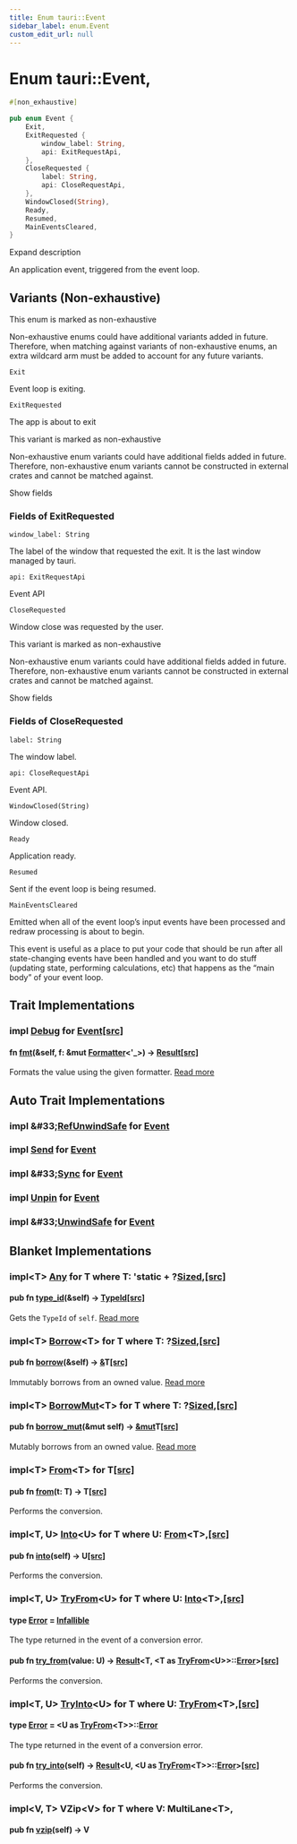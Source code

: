 ```yaml
---
title: Enum tauri::Event
sidebar_label: enum.Event
custom_edit_url: null
---
```


  # Enum tauri::Event,

```rs
#[non_exhaustive]

pub enum Event {
    Exit,
    ExitRequested {
        window_label: String,
        api: ExitRequestApi,
    },
    CloseRequested {
        label: String,
        api: CloseRequestApi,
    },
    WindowClosed(String),
    Ready,
    Resumed,
    MainEventsCleared,
}
```

Expand description

An application event, triggered from the event loop.

## Variants (Non-exhaustive)

This enum is marked as non-exhaustive

Non-exhaustive enums could have additional variants added in future. Therefore, when matching against variants of non-exhaustive enums, an extra wildcard arm must be added to account for any future variants.

`Exit`

Event loop is exiting.

`ExitRequested`

The app is about to exit

This variant is marked as non-exhaustive

Non-exhaustive enum variants could have additional fields added in future. Therefore, non-exhaustive enum variants cannot be constructed in external crates and cannot be matched against.

Show fields

### Fields of **ExitRequested**

`window_label: String`

The label of the window that requested the exit. It is the last window managed by tauri.

`api: ExitRequestApi`

Event API

`CloseRequested`

Window close was requested by the user.

This variant is marked as non-exhaustive

Non-exhaustive enum variants could have additional fields added in future. Therefore, non-exhaustive enum variants cannot be constructed in external crates and cannot be matched against.

Show fields

### Fields of **CloseRequested**

`label: String`

The window label.

`api: CloseRequestApi`

Event API.

`WindowClosed(String)`

Window closed.

`Ready`

Application ready.

`Resumed`

Sent if the event loop is being resumed.

`MainEventsCleared`

Emitted when all of the event loop’s input events have been processed and redraw processing is about to begin.

This event is useful as a place to put your code that should be run after all state-changing events have been handled and you want to do stuff (updating state, performing calculations, etc) that happens as the “main body” of your event loop.

## Trait Implementations

### impl [Debug](https://doc.rust-lang.org/1.54.0/core/fmt/trait.Debug.html "trait core::fmt::Debug") for [Event](/docs/api/rust/tauri/enum.Event "enum tauri::Event")[\[src\]](/docs/api/rust/tauri/../src/tauri/app.rs#74 "goto source code")

#### fn [fmt](https://doc.rust-lang.org/1.54.0/core/fmt/trait.Debug.html#tymethod.fmt)(&self, f: &mut [Formatter](https://doc.rust-lang.org/1.54.0/core/fmt/struct.Formatter.html "struct core::fmt::Formatter")&lt;'\_>) -> [Result](https://doc.rust-lang.org/1.54.0/core/fmt/type.Result.html "type core::fmt::Result")[\[src\]](/docs/api/rust/tauri/../src/tauri/app.rs#74 "goto source code")

Formats the value using the given formatter. [Read more](https://doc.rust-lang.org/1.54.0/core/fmt/trait.Debug.html#tymethod.fmt)

## Auto Trait Implementations

### impl \&#33;[RefUnwindSafe](https://doc.rust-lang.org/1.54.0/std/panic/trait.RefUnwindSafe.html "trait std::panic::RefUnwindSafe") for [Event](/docs/api/rust/tauri/enum.Event "enum tauri::Event")

### impl [Send](https://doc.rust-lang.org/1.54.0/core/marker/trait.Send.html "trait core::marker::Send") for [Event](/docs/api/rust/tauri/enum.Event "enum tauri::Event")

### impl \&#33;[Sync](https://doc.rust-lang.org/1.54.0/core/marker/trait.Sync.html "trait core::marker::Sync") for [Event](/docs/api/rust/tauri/enum.Event "enum tauri::Event")

### impl [Unpin](https://doc.rust-lang.org/1.54.0/core/marker/trait.Unpin.html "trait core::marker::Unpin") for [Event](/docs/api/rust/tauri/enum.Event "enum tauri::Event")

### impl \&#33;[UnwindSafe](https://doc.rust-lang.org/1.54.0/std/panic/trait.UnwindSafe.html "trait std::panic::UnwindSafe") for [Event](/docs/api/rust/tauri/enum.Event "enum tauri::Event")

## Blanket Implementations

### impl&lt;T> [Any](https://doc.rust-lang.org/1.54.0/core/any/trait.Any.html "trait core::any::Any") for T where T: 'static + ?[Sized](https://doc.rust-lang.org/1.54.0/core/marker/trait.Sized.html "trait core::marker::Sized"),[\[src\]](https://doc.rust-lang.org/1.54.0/src/core/any.rs.html#131-135 "goto source code")

#### pub fn [type_id](https://doc.rust-lang.org/1.54.0/core/any/trait.Any.html#tymethod.type_id)(&self) -> [TypeId](https://doc.rust-lang.org/1.54.0/core/any/struct.TypeId.html "struct core::any::TypeId")[\[src\]](https://doc.rust-lang.org/1.54.0/src/core/any.rs.html#132 "goto source code")

Gets the `TypeId` of `self`. [Read more](https://doc.rust-lang.org/1.54.0/core/any/trait.Any.html#tymethod.type_id)

### impl&lt;T> [Borrow](https://doc.rust-lang.org/1.54.0/core/borrow/trait.Borrow.html "trait core::borrow::Borrow")&lt;T> for T where T: ?[Sized](https://doc.rust-lang.org/1.54.0/core/marker/trait.Sized.html "trait core::marker::Sized"),[\[src\]](https://doc.rust-lang.org/1.54.0/src/core/borrow.rs.html#208-213 "goto source code")

#### pub fn [borrow](https://doc.rust-lang.org/1.54.0/core/borrow/trait.Borrow.html#tymethod.borrow)(&self) -> [&](https://doc.rust-lang.org/1.54.0/std/primitive.reference.html)T[\[src\]](https://doc.rust-lang.org/1.54.0/src/core/borrow.rs.html#210 "goto source code")

Immutably borrows from an owned value. [Read more](https://doc.rust-lang.org/1.54.0/core/borrow/trait.Borrow.html#tymethod.borrow)

### impl&lt;T> [BorrowMut](https://doc.rust-lang.org/1.54.0/core/borrow/trait.BorrowMut.html "trait core::borrow::BorrowMut")&lt;T> for T where T: ?[Sized](https://doc.rust-lang.org/1.54.0/core/marker/trait.Sized.html "trait core::marker::Sized"),[\[src\]](https://doc.rust-lang.org/1.54.0/src/core/borrow.rs.html#216-220 "goto source code")

#### pub fn [borrow_mut](https://doc.rust-lang.org/1.54.0/core/borrow/trait.BorrowMut.html#tymethod.borrow_mut)(&mut self) -> [&mut](https://doc.rust-lang.org/1.54.0/std/primitive.reference.html)T[\[src\]](https://doc.rust-lang.org/1.54.0/src/core/borrow.rs.html#217 "goto source code")

Mutably borrows from an owned value. [Read more](https://doc.rust-lang.org/1.54.0/core/borrow/trait.BorrowMut.html#tymethod.borrow_mut)

### impl&lt;T> [From](https://doc.rust-lang.org/1.54.0/core/convert/trait.From.html "trait core::convert::From")&lt;T> for T[\[src\]](https://doc.rust-lang.org/1.54.0/src/core/convert/mod.rs.html#544-548 "goto source code")

#### pub fn [from](https://doc.rust-lang.org/1.54.0/core/convert/trait.From.html#tymethod.from)(t: T) -> T[\[src\]](https://doc.rust-lang.org/1.54.0/src/core/convert/mod.rs.html#545 "goto source code")

Performs the conversion.

### impl&lt;T, U> [Into](https://doc.rust-lang.org/1.54.0/core/convert/trait.Into.html "trait core::convert::Into")&lt;U> for T where U: [From](https://doc.rust-lang.org/1.54.0/core/convert/trait.From.html "trait core::convert::From")&lt;T>,[\[src\]](https://doc.rust-lang.org/1.54.0/src/core/convert/mod.rs.html#533-540 "goto source code")

#### pub fn [into](https://doc.rust-lang.org/1.54.0/core/convert/trait.Into.html#tymethod.into)(self) -> U[\[src\]](https://doc.rust-lang.org/1.54.0/src/core/convert/mod.rs.html#537 "goto source code")

Performs the conversion.

### impl&lt;T, U> [TryFrom](https://doc.rust-lang.org/1.54.0/core/convert/trait.TryFrom.html "trait core::convert::TryFrom")&lt;U> for T where U: [Into](https://doc.rust-lang.org/1.54.0/core/convert/trait.Into.html "trait core::convert::Into")&lt;T>,[\[src\]](https://doc.rust-lang.org/1.54.0/src/core/convert/mod.rs.html#581-590 "goto source code")

#### type [Error](https://doc.rust-lang.org/1.54.0/core/convert/trait.TryFrom.html#associatedtype.Error) = [Infallible](https://doc.rust-lang.org/1.54.0/core/convert/enum.Infallible.html "enum core::convert::Infallible")

The type returned in the event of a conversion error.

#### pub fn [try_from](https://doc.rust-lang.org/1.54.0/core/convert/trait.TryFrom.html#tymethod.try_from)(value: U) -> [Result](https://doc.rust-lang.org/1.54.0/core/result/enum.Result.html "enum core::result::Result")&lt;T, &lt;T as [TryFrom](https://doc.rust-lang.org/1.54.0/core/convert/trait.TryFrom.html "trait core::convert::TryFrom")&lt;U>>::[Error](https://doc.rust-lang.org/1.54.0/core/convert/trait.TryFrom.html#associatedtype.Error "type core::convert::TryFrom::Error")>[\[src\]](https://doc.rust-lang.org/1.54.0/src/core/convert/mod.rs.html#587 "goto source code")

Performs the conversion.

### impl&lt;T, U> [TryInto](https://doc.rust-lang.org/1.54.0/core/convert/trait.TryInto.html "trait core::convert::TryInto")&lt;U> for T where U: [TryFrom](https://doc.rust-lang.org/1.54.0/core/convert/trait.TryFrom.html "trait core::convert::TryFrom")&lt;T>,[\[src\]](https://doc.rust-lang.org/1.54.0/src/core/convert/mod.rs.html#567-576 "goto source code")

#### type [Error](https://doc.rust-lang.org/1.54.0/core/convert/trait.TryInto.html#associatedtype.Error) = &lt;U as [TryFrom](https://doc.rust-lang.org/1.54.0/core/convert/trait.TryFrom.html "trait core::convert::TryFrom")&lt;T>>::[Error](https://doc.rust-lang.org/1.54.0/core/convert/trait.TryFrom.html#associatedtype.Error "type core::convert::TryFrom::Error")

The type returned in the event of a conversion error.

#### pub fn [try_into](https://doc.rust-lang.org/1.54.0/core/convert/trait.TryInto.html#tymethod.try_into)(self) -> [Result](https://doc.rust-lang.org/1.54.0/core/result/enum.Result.html "enum core::result::Result")&lt;U, &lt;U as [TryFrom](https://doc.rust-lang.org/1.54.0/core/convert/trait.TryFrom.html "trait core::convert::TryFrom")&lt;T>>::[Error](https://doc.rust-lang.org/1.54.0/core/convert/trait.TryFrom.html#associatedtype.Error "type core::convert::TryFrom::Error")>[\[src\]](https://doc.rust-lang.org/1.54.0/src/core/convert/mod.rs.html#573 "goto source code")

Performs the conversion.

### impl&lt;V, T> VZip&lt;V> for T where V: MultiLane&lt;T>,

#### pub fn [vzip](/docs/api/rust/tauri/about:blank#tymethod.vzip)(self) -> V
  